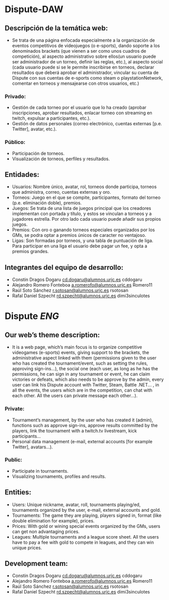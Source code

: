 # Dispute-DAW

## Descripción de la temática web: 
+  Se trata de una página enfocada especialmente a la organización de eventos competitivos de videojuegos (o e-sports), dando soporte a los denominados brackets (que vienen a ser como unos cuadros de competición), al aspecto administrativo sobre ellos(un usuario puede ser administrador de un torneo, definir las reglas, etc.), al aspecto social (cada usuario puede si se le permite inscribirse en torneos, declarar resultados que deberá aprobar el administrador, vincular su cuenta de Dispute con sus cuentas de e-sports como steam o playstationNetwork, comentar en torneos y mensajearse con otros usuarios, etc.) 

 ### Privado: 
 
+ Gestión de cada torneo por el usuario que lo ha creado (aprobar inscripciones, aprobar resultados, enlacar torneo con streaming en twitch, expulsar a participantes, etc.). 
+ Gestión de datos personales (correo electrónico, cuentas externas [p.e. Twitter], avatar, etc.).

 ### Público:
 
+ Participación de torneos.
+ Visualización de torneos, perfiles y resultados.

## Entidades:
+ Usuarios: Nombre único, avatar, rol, torneos donde participa, torneos que administra, correo, cuentas externas y oro.
+ Torneos: Juego en el que se compite, participantes, formato del torneo (p.e. eliminación doble), premios.
+ Juegos: Se trata de una lista de juegos principal que los creadores implementan con portada y título, y estos se vinculan a torneos y a jugadores estrella. Por otro lado cada usuario puede añadir sus propios juegos.
+ Premios: Con oro o ganando torneos especiales organizados por los GMs, se podra optar a premios únicos de caracter no ventajoso.
+ Ligas: Son formadas por torneos, y una tabla de puntuación de liga. Para participar en una liga el usuario debe pagar un fee, y opta a premios grandes.

## Integrantes del equipo de desarrollo:
+ Constin Dragos	Dogaru	cd.dogaru@alumnos.urjc.es cddogaru 
+ Alejandro	Romero Fonteboa	a.romerofo@alumnos.urjc.es Romero11
+ Raúl	Soto Sánchez	r.sotosan@alumnos.urjc.es rsotosan
+ Rafal Daniel	Szpecht	rd.szpecht@alumnos.urjc.es dimi3sinculotes

# Dispute *ENG*

## Our web’s theme description:
+ It is a web page, which’s main focus is to organize competitive videogames (e-sports) events, giving support to the brackets, the administrative aspect linked with them (permissions given to the user who has created the tournament/event, such as setting the rules, approving sign-ins...), the social one (each user, as long as he has the permissions, he can sign in any tournament or event, he can claim victories or defeats, which also needs to be approve by the admin, every user can link his Dispute account with Twitter, Steam, Battle .NET... , in all the events, the users which are in the competition, can chat with each other. All the users can private message each other...).

### Private: 

+ Tournament’s management, by the user who has created it (admin), functions such as approve sign-ins, approve results committed by the players, link the tournament with a twitch.tv livestream, kick participants... 
+ Personal data management (e-mail, external accounts [for example Twitter], avatars...).

### Public:

+ Participate in tournaments.
+ Visualizing tournaments, profiles and results.

## Entities:

+ Users: Unique nickname, avatar, roll, tournaments playing/ed, tournaments organized by the user, e-mail, external accounts and gold.
+ Tournaments: The game they are playing, players signed in, format (like double elimination for example), prices.
+ Prices: With gold or wining special events organized by the GMs, users can get non advantaging prices.
+ Leagues: Multiple tournaments and a league score sheet. All the users have to pay a fee with gold to compete in leagues, and they can win unique prices. 

## Development team:

+ Constin Dragos Dogaru  cd.dogaru@alumnos.urjc.es cddogaru
+ Alejandro Romero Fonteboa a.romerofo@alumnos.urjc.es Romero11
+ Raúl Soto Sánchez r.sotosan@alumnos.urjc.es rsotosan
+ Rafal Daniel Szpecht rd.szpecht@alumnos.urjc.es dimi3sinculotes
